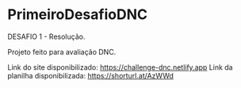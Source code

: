 # PrimeiroDesafioDNC

DESAFIO 1 - Resolução.

Projeto feito para avaliação DNC.

Link do site disponibilizado: https://challenge-dnc.netlify.app
Link da planilha disponibilizada: https://shorturl.at/AzWWd
